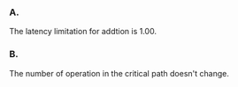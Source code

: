 ### A.

The latency limitation for addtion is 1.00.

### B.

The number of operation in the critical path doesn't change.
